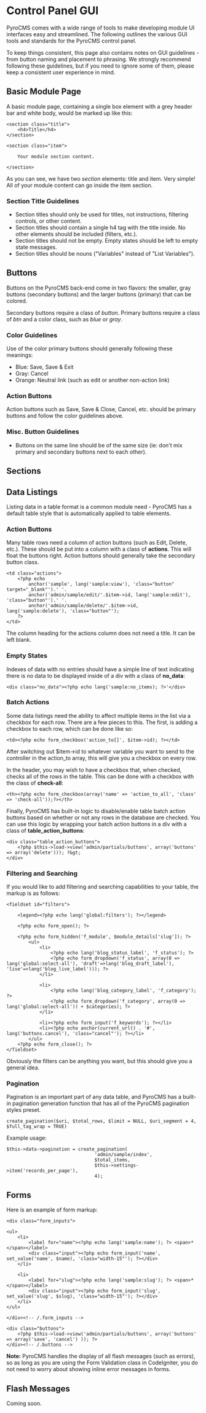 # Control Panel GUI

PyroCMS comes with a wide range of tools to make developing module UI interfaces easy and streamlined. The following outlines the various GUI tools and standards for the PyroCMS control panel.

To keep things consistent, this page also contains notes on GUI guidelines - from button naming and placement to phrasing. We strongly recommend following these guidelines, but if you need to ignore some of them, please keep a consistent user experience in mind.

## Basic Module Page

A basic module page, containing a single box element with a grey header bar and white body, would be marked up like this: 

	<section class="title">
		<h4>Title</h4>
	</section>
	
	<section class="item">
		
		Your module section content.
	
	</section>

As you can see, we have two _section_ elements: title and item. Very simple! All of your module content can go inside the item section.

### Section Title Guidelines

* Section titles should only be used for titles, not instructions, filtering controls, or other content.
* Section titles should contain a single h4 tag with the title inside. No other elements should be included (filters, etc.).
* Section titles should not be empty. Empty states should be left to empty state messages.
* Section titles should be nouns ("Variables" instead of "List Variables").

## Buttons

Buttons on the PyroCMS back-end come in two flavors: the smaller, gray buttons (secondary buttons) and the larger buttons (primary) that can be colored.

Secondary buttons require a class of _button_. Primary buttons require a class of _btn_ and a color class, such as _blue_ or _gray_.

### Color Guidelines

Use of the color primary buttons should generally following these meanings:

* Blue: Save, Save & Exit
* Gray: Cancel
* Orange: Neutral link (such as edit or another non-action link)

### Action Buttons

Action buttons such as Save, Save & Close, Cancel, etc. should be primary buttons and follow the color guidelines above.

### Misc. Button Guidelines

* Buttons on the same line should be of the same size (ie: don't mix primary and secondary buttons next to each other).

## Sections

## Data Listings

Listing data in a table format is a common module need - PyroCMS has a default table style that is automatically applied to table elements.

### Action Buttons

Many table rows need a column of action buttons (such as Edit, Delete, etc.). These should be put into a column with a class of **actions**. This will float the buttons right. Action buttons should generally take the secondary button class.

	<td class="actions">
		<?php echo
			anchor('sample', lang('sample:view'), 'class="button" target="_blank"').' '.
			anchor('admin/sample/edit/'.$item->id, lang('sample:edit'), 'class="button"').' '.
			anchor('admin/sample/delete/'.$item->id, 	lang('sample:delete'), 'class="button"');
		?>
	</td>
	
The column heading for the actions column does not need a title. It can be left blank.
	
### Empty States

Indexes of data with no entries should have a simple line of text indicating there is no data to be displayed inside of a div with a class of **no_data**:

	<div class="no_data"><?php echo lang('sample:no_items); ?>'</div>
	
### Batch Actions

Some data listings need the ability to affect multiple items in the list via a checkbox for each row. There are a few pieces to this. The first, is adding a checkbox to each row, which can be done like so:

	<td><?php echo form_checkbox('action_to[]', $item->id); ?></td>
	
After switching out $item->id to whatever variable you want to send to the controller in the action_to array, this will give you a checkbox on every row.

In the header, you may wish to have a checkbox that, when checked, checks all of the rows in the table. This can be done with a checkbox with the class of **check-all**:

	<th><?php echo form_checkbox(array('name' => 'action_to_all', 'class' => 'check-all'));?></th>

Finally, PyroCMS has built-in logic to disable/enable table batch action buttons based on whether or not any rows in the database are checked. You can use this logic by wrapping your batch action buttons in a div with a class of **table_action_buttons**:

	<div class="table_action_buttons">
		<?php $this->load->view('admin/partials/buttons', array('buttons' => array('delete'))); ?&gt;
	</div>
	
### Filtering and Searching

If you would like to add filtering and searching capabilities to your table, the markup is as follows:

	<fieldset id="filters">
		
		<legend><?php echo lang('global:filters'); ?></legend>
		
		<?php echo form_open(); ?>
	
		<?php echo form_hidden('f_module', $module_details['slug']); ?>
			<ul>  
				<li>
	        		<?php echo lang('blog_status_label', 'f_status'); ?>
	        		<?php echo form_dropdown('f_status', array(0 => lang('global:select-all'), 'draft'=>lang('blog_draft_label'), 'live'=>lang('blog_live_label'))); ?>
	    		</li>
			
				<li>
	        		<?php echo lang('blog_category_label', 'f_category'); ?>
	        		<?php echo form_dropdown('f_category', array(0 => lang('global:select-all')) + $categories); ?>
	    		</li>
				
				<li><?php echo form_input('f_keywords'); ?></li>
				<li><?php echo anchor(current_url() . '#', lang('buttons.cancel'), 'class="cancel"'); ?></li>
			</ul>
		<?php echo form_close(); ?>
	</fieldset>

Obviously the filters can be anything you want, but this should give you a general idea.

### Pagination

Pagination is an important part of any data table, and PyroCMS has a built-in pagination generation function that has all of the PyroCMS pagination styles preset.

	create_pagination($uri, $total_rows, $limit = NULL, $uri_segment = 4, $full_tag_wrap = TRUE)
	
Example usage:

	$this->data->pagination = create_pagination(
									'admin/sample/index',
									$total_items,
									$this->settings->item('records_per_page'),
									4);

## Forms

Here is an example of form markup:

	<div class="form_inputs">
	
	<ul>
		<li>
			<label for="name"><?php echo lang('sample:name'); ?> <span>*</span></label>
			<div class="input"><?php echo form_input('name', set_value('name', $name), 'class="width-15"'); ?></div>
		</li>
	
		<li>
			<label for="slug"><?php echo lang('sample:slug'); ?> <span>*</span></label>
			<div class="input"><?php echo form_input('slug', set_value('slug', $slug), 'class="width-15"'); ?></div>
		</li>
	</ul>
	
	</div><!-- /.form_inputs -->
	
	<div class="buttons">
		<?php $this->load->view('admin/partials/buttons', array('buttons' => array('save', 'cancel') )); ?>
	</div><!-- /.buttons -->

<div class="tip"><strong>Note:</strong> PyroCMS handles the display of all flash messages (such as errors), so as long as you are using the Form Validation class in CodeIgniter, you do not need to worry about showing inline error messages in forms.</div>

## Flash Messages

Coming soon.